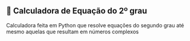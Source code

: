 ## 🧮 Calculadora de Equação do 2º grau
Calculadora feita em Python que resolve equações do segundo grau até mesmo aquelas que resultam em números complexos

